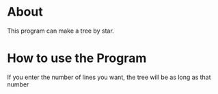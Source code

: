 About
=====
This program can make a tree by star.

How to use the Program
=====
If you enter the number of lines you want, the tree will be as long as that number
